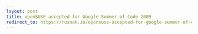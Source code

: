 ```yaml
---
layout: post
title: openSUSE accepted for Google Summer of Code 2009
redirect_to: https://rusnak.io/opensuse-accepted-for-google-summer-of-code-2009/
---
```

